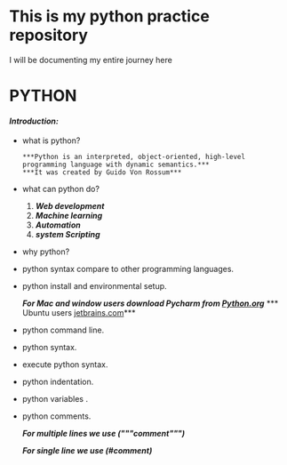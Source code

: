 # This is my python practice repository

I will be documenting my entire journey here

# PYTHON
#### *Introduction:*

- what is python?
  
      ***Python is an interpreted, object-oriented, high-level programming language with dynamic semantics.***
      ***It was created by Guido Von Rossum***
  
- what can python do?
  
   1. ***Web development***
   2. ***Machine learning***
   3. ***Automation***
   4. ***system Scripting***
- why python?
- python syntax compare to other programming languages.
- python install and environmental setup.
  
    ***For Mac and window users download Pycharm from [Python.org](https://www.python.org/)***
  *** Ubuntu users [jetbrains.com](https://www.jetbrains.com/pycharm/)***
- python command line.
- python syntax.
- execute python syntax.
- python indentation.
- python variables .
- python comments.
  
  ***For multiple lines we use ("""comment""")***
  
  ***For single line we use (#comment)***
  

